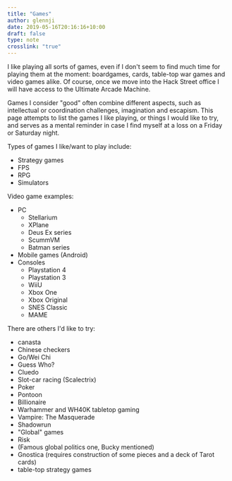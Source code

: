 ```yaml
---
title: "Games"
author: glennji
date: 2019-05-16T20:16:16+10:00
draft: false
type: note
crosslink: "true"
---
```

I like playing all sorts of games, even if I don't seem to find much time for playing them at the moment: boardgames, cards, table-top war games and video games alike. Of course, once we move into the Hack Street office I will have access to the Ultimate Arcade Machine.

Games I consider "good" often combine different aspects, such as intellectual or coordination challenges, imagination and escapism. This page attempts to list the games I like playing, or things I would like to try, and serves as a mental reminder in case I find myself at a loss on a Friday or Saturday night.

Types of games I like/want to play include:

  - Strategy games
  - FPS
  - RPG
  - Simulators

Video game examples:

* PC
  - Stellarium
  - XPlane
  - Deus Ex series
  - ScummVM
  - Batman series
* Mobile games (Android)
* Consoles
  * Playstation 4
  * Playstation 3
  * WiiU
  * Xbox One
  * Xbox Original
  * SNES Classic
  * MAME

There are others I'd like to try:

  - canasta
  - Chinese checkers
  - Go/Wei Chi
  - Guess Who?
  - Cluedo
  - Slot-car racing (Scalectrix)
  - Poker
  - Pontoon
  - Billionaire
  - Warhammer and WH40K tabletop gaming
  - Vampire: The Masquerade
  - Shadowrun
  - "Global" games
  - Risk
  - (Famous global politics one, Bucky mentioned)
  - Gnostica (requires construction of some pieces and a deck of Tarot cards)
  - table-top strategy games
